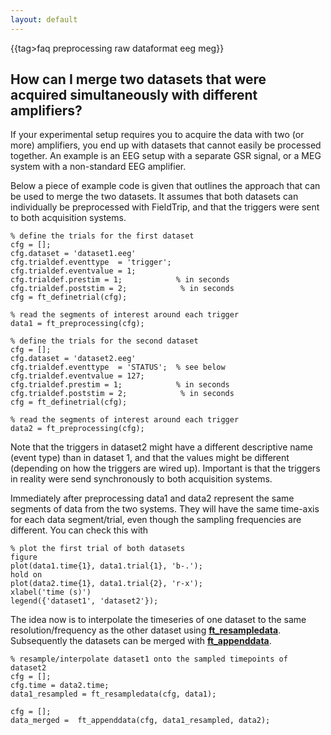 ```yaml
---
layout: default
---
```


{{tag>faq preprocessing raw dataformat eeg meg}}

## How can I merge two datasets that were acquired simultaneously with different amplifiers?

If your experimental setup requires you to acquire the data with two (or more) amplifiers, you end up with datasets that cannot easily be processed together. An example is an EEG setup with a separate GSR signal, or a MEG system with a non-standard EEG amplifier.

Below a piece of example code is given that outlines the approach that can be used to merge the two datasets. It assumes that both datasets can individually be preprocessed with FieldTrip, and that the triggers were sent to both acquisition systems. 

    % define the trials for the first dataset
    cfg = [];
    cfg.dataset = 'dataset1.eeg'
    cfg.trialdef.eventtype  = 'trigger';
    cfg.trialdef.eventvalue = 1;
    cfg.trialdef.prestim = 1;            % in seconds
    cfg.trialdef.poststim = 2;            % in seconds
    cfg = ft_definetrial(cfg);
    
    % read the segments of interest around each trigger
    data1 = ft_preprocessing(cfg);
    
    % define the trials for the second dataset
    cfg = [];
    cfg.dataset = 'dataset2.eeg'
    cfg.trialdef.eventtype  = 'STATUS';  % see below 
    cfg.trialdef.eventvalue = 127;        
    cfg.trialdef.prestim = 1;            % in seconds
    cfg.trialdef.poststim = 2;            % in seconds
    cfg = ft_definetrial(cfg);
    
    % read the segments of interest around each trigger
    data2 = ft_preprocessing(cfg);

Note that the triggers in dataset2 might have a different descriptive name (event type) than in dataset 1, and that the values might be different (depending on how the triggers are wired up). Important is that the triggers in reality were send synchronously to both acquisition systems.


Immediately after preprocessing data1 and data2 represent the same segments of data from the two systems. They will have the same time-axis for each data segment/trial, even though the sampling frequencies are different. You can check this with

    % plot the first trial of both datasets
    figure
    plot(data1.time{1}, data1.trial{1}, 'b-.');
    hold on 
    plot(data2.time{1}, data1.trial{2}, 'r-x');
    xlabel('time (s)')
    legend({'dataset1', 'dataset2'});

The idea now is to interpolate the timeseries of one dataset to the same resolution/frequency as the other dataset using **[ft_resampledata](/reference/ft_resampledata)**. Subsequently the datasets can be merged with **[ft_appenddata](/reference/ft_appenddata)**.

    % resample/interpolate dataset1 onto the sampled timepoints of dataset2 
    cfg = [];
    cfg.time = data2.time;  
    data1_resampled = ft_resampledata(cfg, data1);
    
    cfg = [];
    data_merged =  ft_appenddata(cfg, data1_resampled, data2);
    
    
    
    
